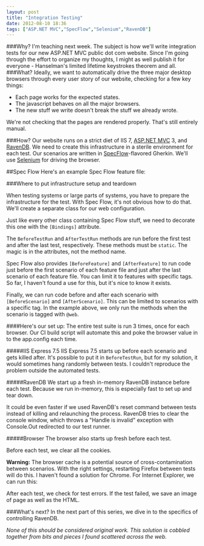 ```yaml
---
layout: post
title: "Integration Testing"
date: 2012-08-10 18:36
tags: ["ASP.NET MVC","SpecFlow","Selenium","RavenDB"]
---
```

###Why?
I'm teaching next week. The subject is how we'll write integration tests for our new ASP.NET MVC public dot com website. Since I'm going through the effort to organize my thoughts, I might as well publish it for everyone - Hanselman's limited lifetime keystrokes theorem and all.
###What?
Ideally, we want to automatically drive the three major desktop browsers through every user story of our website, checking for a few key things:

 * Each page works for the expected states.
 * The javascript behaves on all the major browsers.
 * The new stuff we write doesn't break the stuff we already wrote.
 
We're not checking that the pages are rendered properly. That's still entirely manual. 
 
###How?
Our website runs on a strict diet of IIS 7, [ASP.NET MVC](http://www.asp.net/mvc) 3, and [RavenDB](http://ravendb.net/). We need to create this infrastructure in a sterile environment for each test. Our scenarios are written in [SpecFlow](http://www.specflow.org)-flavored Gherkin. We'll use [Selenium](http://seleniumhq.org/) for driving the browser. 

##Spec Flow
Here's an example Spec Flow feature file:
<script src="https://gist.github.com/3319624.js?file=DisplayWidgets.feature">
</script>

###Where to put infrastructure setup and teardown

When testing systems or large parts of systems, you have to prepare the infrastructure for the test. With Spec Flow, it's not obvious how to do that. We'll create a separate class for our web configuration.

<script src="https://gist.github.com/3319624.js?file=WebConfiguration.cs">
</script>

Just like every other class containing Spec Flow stuff, we need to decorate this one with the `[Bindings]` attribute.

The `BeforeTestRun` and `AfterTestRun` methods are run before the first test and after the last test, respectively. These methods must be `static`. The magic is in the attributes, not the method name.

Spec Flow also provides `[BeforeFeature]` and `[AfterFeature]` to run code just before the first scenario of each feature file and just after the last scenario of each feature file. You can limit it to features with specific tags. So far, I haven't found a use for this, but it's nice to know it exists.

Finally, we can run code before and after each scenario with `[BeforeScenario]` and `[AfterScenario]`. This can be limited to scenarios with a specific tag. In the example above, we only run the methods when the scenario is tagged with `@web`.

####Here's our set up:
The entire test suite is run 3 times, once for each browser. Our CI build script will automate this and poke the browser value in to the app.config each time.

#####IIS Express 7.5
IIS Express 7.5 starts up before each scenario and gets killed after. It's possible to put it in `BeforeTestRun`, but for my solution, it would sometimes hang randomly between tests. I couldn't reproduce the problem outside the automated tests.

#####RavenDB
We start up a fresh in-memory RavenDB instance before each test. Because we run in-memory, this is especially fast to set up and tear down.

It could be even faster if we used RavenDB's reset command between tests instead of killing and relaunching the process. RavenDB tries to clear the console window, which throws a "Handle is invalid" exception with Console.Out redirected to our test runner.

#####Browser
The browser also starts up fresh before each test.

Before each test, we clear all the cookies.

**Warning:** The browser cache is a potential source of cross-contamination between scenarios. With the right settings, restarting Firefox between tests will do this. I haven't found a solution for Chrome. For Internet Explorer, we can run this:
<script src="https://gist.github.com/3319624.js?file=ClearIECache.cs"></script>

After each test, we check for test errors. If the test failed, we save an image of page as well as the HTML.

###What's next?
In the next part of this series, we dive in to the specifics of controlling RavenDB.

*None of this should be considered original work. This solution is cobbled together from bits and pieces I found scattered across the web.*